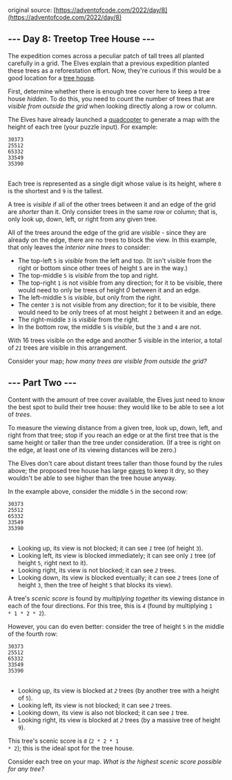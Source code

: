 ﻿original source: [https://adventofcode.com/2022/day/8](https://adventofcode.com/2022/day/8)
## --- Day 8: Treetop Tree House ---
The expedition comes across a peculiar patch of tall trees all planted carefully in a grid. The Elves explain that a previous expedition planted these trees as a reforestation effort. Now, they're curious if this would be a good location for a [tree house](https://en.wikipedia.org/wiki/Tree_house).

First, determine whether there is enough tree cover here to keep a tree house <em>hidden</em>. To do this, you need to count the number of trees that are <em>visible from outside the grid</em> when looking directly along a row or column.

The Elves have already launched a [quadcopter](https://en.wikipedia.org/wiki/Quadcopter) to generate a map with the height of each tree (your puzzle input). For example:

<pre>
<code>30373
25512
65332
33549
35390
</code>
</pre>

Each tree is represented as a single digit whose value is its height, where <code>0</code> is the shortest and <code>9</code> is the tallest.

A tree is <em>visible</em> if all of the other trees between it and an edge of the grid are <em>shorter</em> than it. Only consider trees in the same row or column; that is, only look up, down, left, or right from any given tree.

All of the trees around the edge of the grid are <em>visible</em> - since they are already on the edge, there are no trees to block the view. In this example, that only leaves the <em>interior nine trees</em> to consider:


 - The top-left <code>5</code> is <em>visible</em> from the left and top. (It isn't visible from the right or bottom since other trees of height <code>5</code> are in the way.)
 - The top-middle <code>5</code> is <em>visible</em> from the top and right.
 - The top-right <code>1</code> is not visible from any direction; for it to be visible, there would need to only be trees of height <em>0</em> between it and an edge.
 - The left-middle <code>5</code> is <em>visible</em>, but only from the right.
 - The center <code>3</code> is not visible from any direction; for it to be visible, there would need to be only trees of at most height <code>2</code> between it and an edge.
 - The right-middle <code>3</code> is <em>visible</em> from the right.
 - In the bottom row, the middle <code>5</code> is <em>visible</em>, but the <code>3</code> and <code>4</code> are not.

With 16 trees visible on the edge and another 5 visible in the interior, a total of <code><em>21</em></code> trees are visible in this arrangement.

Consider your map; <em>how many trees are visible from outside the grid?</em>


## --- Part Two ---
Content with the amount of tree cover available, the Elves just need to know the best spot to build their tree house: they would like to be able to see a lot of <em>trees</em>.

To measure the viewing distance from a given tree, look up, down, left, and right from that tree; stop if you reach an edge or at the first tree that is the same height or taller than the tree under consideration. (If a tree is right on the edge, at least one of its viewing distances will be zero.)

The Elves don't care about distant trees taller than those found by the rules above; the proposed tree house has large [eaves](https://en.wikipedia.org/wiki/Eaves) to keep it dry, so they wouldn't be able to see higher than the tree house anyway.

In the example above, consider the middle <code>5</code> in the second row:

<pre>
<code>30373
25<em>5</em>12
65332
33549
35390
</code>
</pre>


 - Looking up, its view is not blocked; it can see <code><em>1</em></code> tree (of height <code>3</code>).
 - Looking left, its view is blocked immediately; it can see only <code><em>1</em></code> tree (of height <code>5</code>, right next to it).
 - Looking right, its view is not blocked; it can see <code><em>2</em></code> trees.
 - Looking down, its view is blocked eventually; it can see <code><em>2</em></code> trees (one of height <code>3</code>, then the tree of height <code>5</code> that blocks its view).

A tree's <em>scenic score</em> is found by <em>multiplying together</em> its viewing distance in each of the four directions. For this tree, this is <code><em>4</em></code> (found by multiplying <code>1 * 1 * 2 * 2</code>).

However, you can do even better: consider the tree of height <code>5</code> in the middle of the fourth row:

<pre>
<code>30373
25512
65332
33<em>5</em>49
35390
</code>
</pre>


 - Looking up, its view is blocked at <code><em>2</em></code> trees (by another tree with a height of <code>5</code>).
 - Looking left, its view is not blocked; it can see <code><em>2</em></code> trees.
 - Looking down, its view is also not blocked; it can see <code><em>1</em></code> tree.
 - Looking right, its view is blocked at <code><em>2</em></code> trees (by a massive tree of height <code>9</code>).

This tree's scenic score is <code><em>8</em></code> (<code>2 * 2 * 1 * 2</code>); this is the ideal spot for the tree house.

Consider each tree on your map. <em>What is the highest scenic score possible for any tree?</em>

